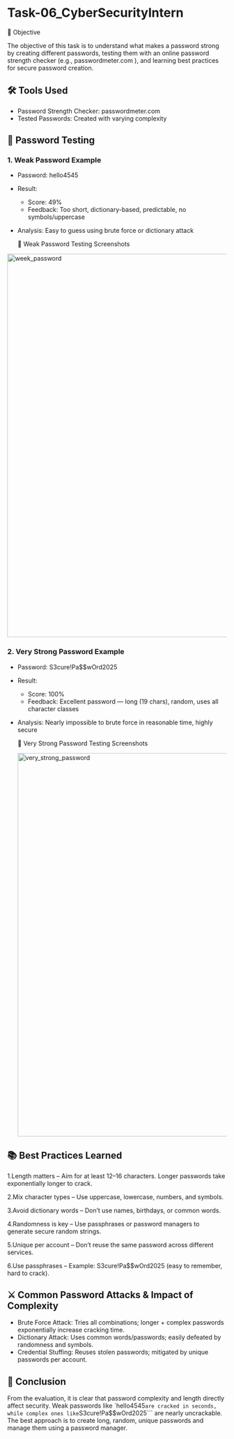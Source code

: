 # Task-06_CyberSecurityIntern
🎯 Objective

The objective of this task is to understand what makes a password strong by creating different passwords, testing them with an online password strength checker (e.g., passwordmeter.com
), and learning best practices for secure password creation.

## 🛠 Tools Used
- Password Strength Checker: passwordmeter.com
- Tested Passwords: Created with varying complexity

## 🔑 Password Testing
### 1. Weak Password Example
- Password: hello4545
- Result:
    - Score: 49%
    - Feedback: Too short, dictionary-based, predictable, no symbols/uppercase
- Analysis: Easy to guess using brute force or dictionary attack
  
  📸 Weak Password Testing Screenshots
  
<img width="611" height="880" alt="week_password" src="https://github.com/Rushikesh38-bit/TASK-NO-2-Create-a-Strong-Password-and-Evaluate-Its-Strength./blob/main/weak%20pass.png" />


### 2. Very Strong Password Example
- Password: S3cure!Pa$$wOrd2025
- Result:
    - Score: 100%
    - Feedback: Excellent password — long (19 chars), random, uses all character classes
- Analysis: Nearly impossible to brute force in reasonable time, highly secure
  
  📸 Very Strong Password Testing Screenshots
  
  <img width="608" height="880" alt="very_strong_password" src="https://github.com/Rushikesh38-bit/TASK-NO-2-Create-a-Strong-Password-and-Evaluate-Its-Strength./blob/main/strong%20pass.png" />


## 📚 Best Practices Learned
1.Length matters – Aim for at least 12–16 characters. Longer passwords take exponentially longer to crack.

2.Mix character types – Use uppercase, lowercase, numbers, and symbols.

3.Avoid dictionary words – Don’t use names, birthdays, or common words.

4.Randomness is key – Use passphrases or password managers to generate secure random strings.

5.Unique per account – Don’t reuse the same password across different services.

6.Use passphrases – Example: S3cure!Pa$$wOrd2025 (easy to remember, hard to crack).


## ⚔️ Common Password Attacks & Impact of Complexity
- Brute Force Attack: Tries all combinations; longer + complex passwords exponentially increase cracking time.
- Dictionary Attack: Uses common words/passwords; easily defeated by randomness and symbols.
- Credential Stuffing: Reuses stolen passwords; mitigated by unique passwords per account.

## 📝 Conclusion
From the evaluation, it is clear that password complexity and length directly affect security. Weak passwords like `hello4545``` are cracked in seconds, while complex ones like ```S3cure!Pa$$wOrd2025``` are nearly uncrackable.
The best approach is to create long, random, unique passwords and manage them using a password manager.
